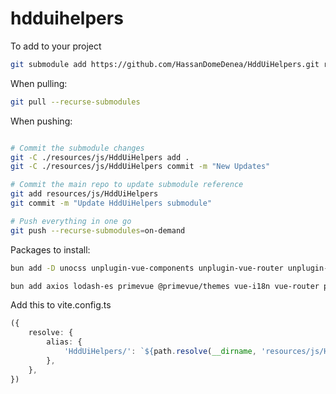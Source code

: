 # hdduihelpers

To add to your project

```bash
git submodule add https://github.com/HassanDomeDenea/HddUiHelpers.git resources/js/HddUiHelpers
```

When pulling:

```bash
git pull --recurse-submodules
```

When pushing:

```bash

# Commit the submodule changes
git -C ./resources/js/HddUiHelpers add .
git -C ./resources/js/HddUiHelpers commit -m "New Updates"

# Commit the main repo to update submodule reference
git add resources/js/HddUiHelpers
git commit -m "Update HddUiHelpers submodule"

# Push everything in one go
git push --recurse-submodules=on-demand
```

Packages to install:

```bash
bun add -D unocss unplugin-vue-components unplugin-vue-router unplugin-auto-import unplugin-vue-components unocss @unhead/vue unplugin-vue-markdown @primevue/auto-import-resolver @intlify/unplugin-vue-i18n moment lodash-es
```

```bash
bun add axios lodash-es primevue @primevue/themes vue-i18n vue-router pinia
```

Add this to vite.config.ts

```ts
({
    resolve: {
        alias: {
            'HddUiHelpers/': `${path.resolve(__dirname, 'resources/js/HddUiHelpers')}/`,
        },
    },
})
```
